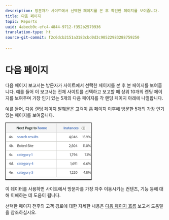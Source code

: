 ```yaml
---
description: 방문자가 사이트에서 선택한 페이지를 본 후 확인한 페이지를 보여줍니다.
title: 다음 페이지
topic: Reports
uuid: 4abecb9c-efc4-4844-9712-f352b2570936
translation-type: ht
source-git-commit: f2c6dcb2151a3183cbd0d3c90522983288759250

---
```



# 다음 페이지

다음 페이지 보고서는 방문자가 사이트에서 선택한 페이지를 본 후 본 페이지를 보여줍니다. 예를 들어 이 보고서는 전체 사이트를 선택하고 보고할 때 상위 10개의 랜딩 페이지를 보여주며 가장 인기 있는 5개의 다음 페이지를 각 랜딩 페이지 아래에 나열합니다.

예를 들어, 다음 랜딩 페이지 발췌문은 고객이 홈 페이지 이후에 방문한 5개의 가장 인기 있는 페이지를 보여줍니다.

![](assets/nextpage.png)

이 데이터를 사용하면 사이트에서 방문자를 가장 자주 이동시키는 컨텐츠, 기능 등에 대해 이해하는 데 도움이 됩니다.

선택한 페이지 전후의 고객 경로에 대한 자세한 내용은 [다음 페이지 흐름](https://docs.adobe.com/content/help/ko-KR/analytics/components/variables/dimensions-reports/reports-next-page-flow.html) 보고서 도움말을 참조하십시오.

